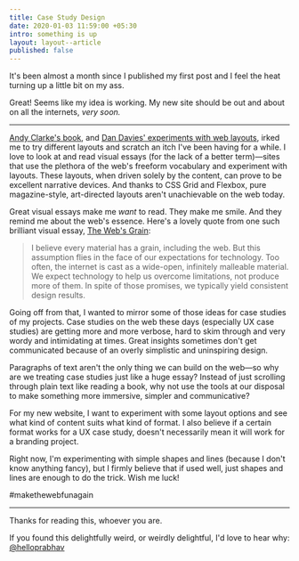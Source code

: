```yaml
---
title: Case Study Design
date: 2020-01-03 11:59:00 +05:30
intro: something is up
layout: layout--article
published: false
---
```


It's been almost a month since I published my first post and I feel the heat turning up a little bit on my ass. 

Great! Seems like my idea is working. My new site should be out and about on all the internets, *very soon.*

---

[Andy Clarke's book](https://www.smashingmagazine.com/printed-books/art-direction-for-the-web/), and [Dan Davies' experiments with web layouts](https://www.dan-davies.co.uk/print-to-css), irked me to try different layouts and scratch an itch I've been having for a while. I love to look at and read visual essays (for the lack of a better term)—sites that use the plethora of the web's freeform vocabulary and experiment with layouts. These layouts, when driven solely by the content, can prove to be excellent narrative devices. And thanks to CSS Grid and Flexbox, pure magazine-style, art-directed layouts aren't unachievable on the web today.

Great visual essays make me *want* to read. They make me smile. And they remind me about the web's essence. Here's a lovely quote from one such brilliant visual essay, [The Web's Grain](https://frankchimero.com/writing/the-webs-grain/):

> I believe every material has a grain, including the web. But this assumption flies in the face of our expectations for technology. Too often, the internet is cast as a wide-open, infinitely malleable material. We expect technology to help us overcome limitations, not produce more of them. In spite of those promises, we typically yield consistent design results.

Going off from that, I wanted to mirror some of those ideas for case studies of my projects. Case studies on the web these days (especially UX case studies) are getting more and more verbose, hard to skim through and very wordy and intimidating at times. Great insights sometimes don't get communicated because of an overly simplistic and uninspiring design.

Paragraphs of text aren't the only thing we can build on the web—so why are we treating case studies just like a huge essay? Instead of just scrolling through plain text like reading a book, why not use the tools at our disposal to make something more immersive, simpler and communicative? 

For my new website, I want to experiment with some layout options and see what kind of content suits what kind of format. I also believe if a certain format works for a UX case study, doesn't necessarily mean it will work for a branding project.

Right now, I'm experimenting with simple shapes and lines (because I don't know anything fancy), but I firmly believe that if used well, just shapes and lines are enough to do the trick. Wish me luck!

#makethewebfunagain

---

Thanks for reading this, whoever you are. 

If you found this delightfully weird, or weirdly delightful, I'd love to hear why: [@helloprabhav](http://twitter.com/helloprabhav)